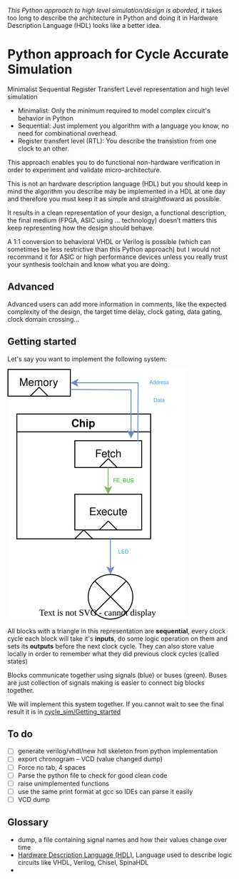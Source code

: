 *This Python approach to high level simulation/design is aborded*, it takes too
long to describe the architecture in Python and doing it in Hardware
Description Language (HDL) looks like a better idea.

# Python approach for Cycle Accurate Simulation
Minimalist Sequential Register Transfert Level representation and high level simulation

 - Minimalist: Only the minimum required to model complex circuit's behavior in Python
 - Sequential: Just implement you algorithm with a language you know, no need for combinational overhead.
 - Register transfert level (RTL): You describe the transistion from one clock to an other.

This approach enables you to do functional non-hardware verification in order to experiment and validate micro-architecture.

This is not an hardware description language (HDL) but you should keep in mind the algorithm you describe may be implemented in a HDL at one day and therefore you must keep it as simple and straightfoward as possible.

It results in a clean representation of your design, a functional description, the final medium (FPGA, ASIC using … technology) doesn’t matters this keep representing how the design should behave.

A 1:1 conversion to behavioral VHDL or Verilog is possible (which can sometimes be less restrictive than this Python approach) but I would not recommand it for ASIC or high performance devices unless you really trust your synthesis toolchain and know what you are doing.
## Advanced
Advanced users can add more information in comments, like the expected complexity of the design, the target time delay, clock gating, data gating, clock domain crossing…
## Getting started
Let's say you want to implement the following system:

![Block Diagram](images/Block_diagram_simple.svg)

All blocks with a triangle in this representation are **sequential**, every clock cycle each block will take it's **inputs**, do some logic operation on them and sets its **outputs** before the next clock cycle.
They can also store value locally in order to remember what they did previous clock cycles (called states)

Blocks communicate together using signals (blue) or buses (green). Buses are just collection of signals making is easier to connect big blocks together.

We will implement this system together. If you cannot wait to see the final result it is in [cycle_sim/Getting_started](./Getting_started)


## To do
- [ ] generate verilog/vhdl/new hdl skeleton from python implementation
- [ ] export chronogram – VCD (value changed dump)
- [ ] Force no tab, 4 spaces
- [ ] Parse the python file to check for good clean code
- [ ] raise unimplemented functions
- [ ] use the same print format at gcc so IDEs can parse it easily
- [ ] VCD dump

## Glossary
 - dump, a file containing signal names and how their values change over time
 - [Hardware Description Language (HDL)](https://en.wikipedia.org/wiki/Hardware_description_language), Language used to describe logic circuits like VHDL, Verilog, Chisel, SpinaHDL
 - 
